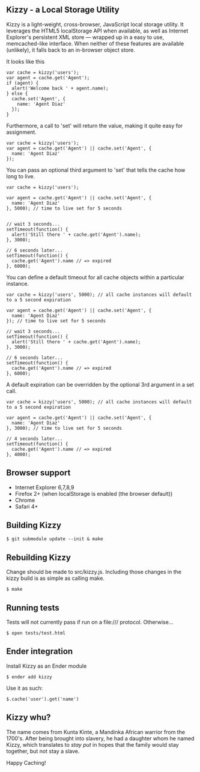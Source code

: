 Kizzy - a Local Storage Utility
-------------------------------

Kizzy is a light-weight, cross-browser, JavaScript local storage utility. It leverages the HTML5 localStorage API when available, as well as Internet Explorer's persistent XML store — wrapped up in a easy to use, memcached-like interface. When neither of these features are available (unlikely), it falls back to an in-browser object store.

It looks like this

    var cache = kizzy('users');
    var agent = cache.get('Agent');
    if (agent) {
      alert('Welcome back ' + agent.name);
    } else {
      cache.set('Agent', {
        name: 'Agent Diaz'
      });
    }

Furthermore, a call to 'set' will return the value, making it quite easy for assignment.

    var cache = kizzy('users');
    var agent = cache.get('Agent') || cache.set('Agent', {
      name: 'Agent Diaz'
    });

You can pass an optional third argument to 'set' that tells the cache how long to live.

    var cache = kizzy('users');

    var agent = cache.get('Agent') || cache.set('Agent', {
      name: 'Agent Diaz'
    }, 5000); // time to live set for 5 seconds


    // wait 3 seconds...
    setTimeout(function() {
      alert('Still there ' + cache.get('Agent').name);
    }, 3000);

    // 6 seconds later...
    setTimeout(function() {
      cache.get('Agent').name // => expired
    }, 6000);

You can define a default timeout for all cache objects within a particular instance.

    var cache = kizzy('users', 5000); // all cache instances will default to a 5 second expiration

    var agent = cache.get('Agent') || cache.set('Agent', {
      name: 'Agent Diaz'
    }); // time to live set for 5 seconds

    // wait 3 seconds...
    setTimeout(function() {
      alert('Still there ' + cache.get('Agent').name);
    }, 3000);

    // 6 seconds later...
    setTimeout(function() {
      cache.get('Agent').name // => expired
    }, 6000);

A default expiration can be overridden by the optional 3rd argument in a set call.

    var cache = kizzy('users', 5000); // all cache instances will default to a 5 second expiration

    var agent = cache.get('Agent') || cache.set('Agent', {
      name: 'Agent Diaz'
    }, 3000); // time to live set for 5 seconds

    // 4 seconds later...
    setTimeout(function() {
      cache.get('Agent').name // => expired
    }, 4000);

Browser support
---------------

  * Internet Explorer 6,7,8,9
  * Firefox 2+ (when localStorage is enabled (the browser default))
  * Chrome
  * Safari 4+

Building Kizzy
---------------------------------

    $ git submodule update --init & make

Rebuilding Kizzy
---------------------------------
Change should be made to src/kizzy.js.  Including those changes in the kizzy build is as simple as calling make.

    $ make

Running tests
------------------
Tests will not currently pass if run on a file:/// protocol. Otherwise...

    $ open tests/test.html

Ender integration
--------
Install Kizzy as an Ender module

    $ ender add kizzy

Use it as such:

    $.cache('user').get('name')

Kizzy whu?
----------
The name comes from Kunta Kinte, a Mandinka African warrior from the 1700's. After being brought into slavery, he had a daughter whom he named Kizzy, which translates to *stay put* in hopes that the family would stay together, but not stay a slave.

Happy Caching!